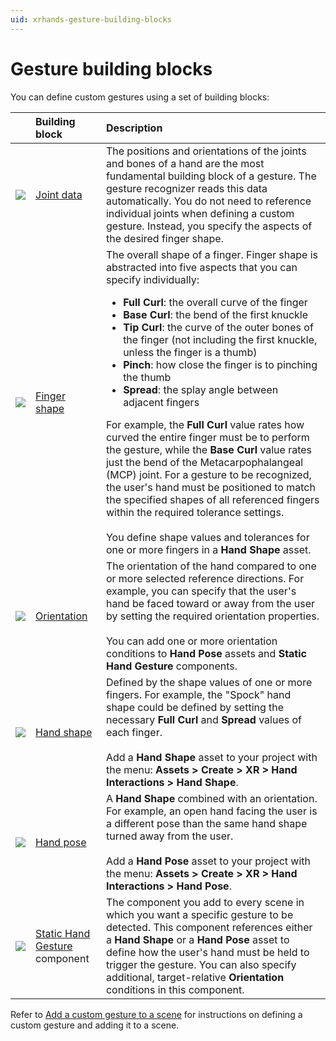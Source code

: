 ```yaml
---
uid: xrhands-gesture-building-blocks
---
```

# Gesture building blocks

You can define custom gestures using a set of building blocks:

|     | Building block | Description |
| :-: | :------------- | :---------- |
| ![](../images/gestures/joints.png) | [Joint data](xref:xrhands-data-model) | The positions and orientations of the joints and bones of a hand are the most fundamental building block of a gesture. The gesture recognizer reads this data automatically. You do not need to reference individual joints when defining a custom gesture. Instead, you specify the aspects of the desired finger shape. |
| ![](../images/gestures/finger-shapes.png) | [Finger shape](xref:xrhands-finger-shapes)  | The overall shape of a finger. Finger shape is abstracted into five aspects that you can specify individually: <br/><ul><li><b>Full Curl</b>: the overall curve of the finger</li><li><b>Base Curl</b>: the bend of the first knuckle</li><li><b>Tip Curl</b>: the curve of the outer bones of the finger (not including the first knuckle, unless the finger is a thumb)</li><li><b>Pinch</b>: how close the finger is to pinching the thumb</li><li><b>Spread</b>: the splay angle between adjacent fingers</li></ul> For example, the **Full Curl** value rates how curved the entire finger must be to perform the gesture, while the **Base Curl** value rates just the bend of the Metacarpophalangeal (MCP) joint. For a gesture to be recognized, the user's hand must be positioned to match the specified shapes of all referenced fingers within the required tolerance settings. <br/><br/>You define shape values and tolerances for one or more fingers in a **Hand Shape** asset.|
| ![](../images/gestures/hand-orientation.png) | [Orientation](xref:xrhands-hand-orientation) | The orientation of the hand compared to one or more selected reference directions. For example, you can specify that the user's hand be faced toward or away from the user by setting the required orientation properties. <br/><br/>You can add one or more orientation conditions to **Hand Pose** assets and **Static Hand Gesture** components.|
| ![](../images/gestures/hand-shape-img.png) | [Hand shape](xref:xrhands-hand-shapes) | Defined by the shape values of one or more fingers. For example, the "Spock" hand shape could be defined by setting the necessary **Full Curl** and **Spread** values of each finger. <br/><br/>Add a **Hand Shape** asset to your project with the  menu: **Assets > Create > XR > Hand Interactions > Hand Shape**.|
| ![](../images/gestures/hand-pose-img.png) | [Hand pose](xref:xrhands-hand-poses) | A **Hand Shape** combined with an orientation. For example, an open hand facing the user is a different pose than the same hand shape turned away from the user.  <br/><br/>Add a **Hand Pose** asset to your project with the  menu: **Assets > Create > XR > Hand Interactions > Hand Pose**.|
| ![](../images/gestures/component-icon.png) | [Static Hand Gesture](xref:xrhands-static-gesture-component) component| The component you add to every scene in which you want a specific gesture to be detected. This component references either a **Hand Shape** or a **Hand Pose** asset to define how the user's hand must be held to trigger the gesture. You can also specify additional, target-relative **Orientation** conditions in this component. |

Refer to [Add a custom gesture to a scene](xref:xrhands-define-custom-gesture) for instructions on defining a custom gesture and adding it to a scene.
